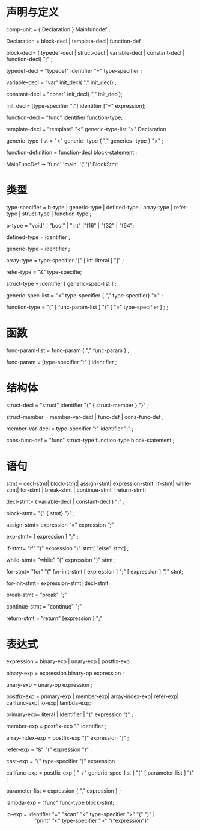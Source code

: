 # 声明与定义

comp-unit = { Declaration } Mainfuncdef ;

Declaration = block-decl | template-decl| function-def

block-decl= ( typedef-decl | struct-decl | variable-decl | constant-decl | function-decl) ";" ;

typedef-decl = "typedef" identifier "=" type-specifier ;

variable-decl = "var" init_decl{ "," init_decl} ;

constant-decl = "const" init_decl{ "," init_decl};

init_decl= [type-specifier ":"] identifier  ["=" expression];

function-decl = "func" identifier function-type;

template-decl = "template" "<" generic-type-list ">"  Declaration

generic-type-list = "<" generic -type { "," generics -type } ">" ;

function-definition = function-decl block-statement ;

MainFuncDef → 'func' 'main' '(' ')' BlockStmt

# 类型

type-specifier = b-type |  generic-type | defined-type | array-type | refer-type | struct-type | function-type ;

b-type = "void" | "bool" | "int" |"f16" | "f32" | "f64";

defined-type = identifier ;

generic-type = identifier ;

array-type = type-specifier "[" [ int-literal ] "]" ;

refer-type = "&" type-specifie;

struct-type = identifier [ generic-spec-list ] ;

generic-spec-list = "<" type-specifier { "," type-specifier} ">" ;

function-type = "(" [ func-param-list ] ")" [ "=" type-specifier ] ; ;

# 函数

func-param-list = func-param { "," func-param } ;

func-param = [type-specifier ":" ] identifier ;

# 结构体

struct-decl = "struct" identifier "{" { struct-member } "}" ;

struct-member = member-var-decl | func-def | cons-func-def ;

member-var-decl =  type-specifier ":" identifier ";" ;

cons-func-def = "func" struct-type function-type block-statement ;

# 语句

stmt = decl-stmt| block-stmt| assign-stmt| expression-stmt| if-stmt| while-stmt| for-stmt | break-stmt | continue-stmt | return-stmt;

decl-stmt= ( variable-decl | constant-decl ) ";" ;

block-stmt= "{" { stmt} "}" ;

assign-stmt=  expression “=” expression “;”

exp-stmt= [ expression ] ";" ;

if-stmt= "if" "(" expression ")" stmt[ "else" stmt] ;

while-stmt= "while" "(" expression ")" stmt ;

for-stmt= "for" "(" for-init-stmt [ expression ] ";" [ expression ] ")" stmt;

for-init-stmt= expression-stmt| decl-stmt;

break-stmt = "break" ";"

continue-stmt = "continue" ";"

return-stmt = "return" [expression ] ";"

# 表达式

expression =  binary-exp | unary-exp | postfix-exp ;

binary-exp = expression binary-op expression ;

unary-exp = unary-op expression ;

postfix-exp = primary-exp | member-exp| array-index-exp| refer-exp| callfunc-exp| io-exp| lambda-exp;

primary-exp= literal | identifier | "(" expression ")" ;

member-exp = postfix-exp "." identifier ;

array-index-exp = postfix-exp "[" expression "]" ;

refer-exp = "&" "(" expression ")" ;

cast-exp = "(" type-specifier ")" expression

callfunc-exp = postfix-exp [ "->" generic-spec-list ] "(" [ parameter-list ] ")" ;

parameter-list = expression { "," expression } ;

lambda-exp = "func" func-type block-stmt;

io-exp =  identifier "=" "scan"  "<" type-specifier ">" "(" ")" |
                   "print" "<" type-specifier ">" "("expression")"
